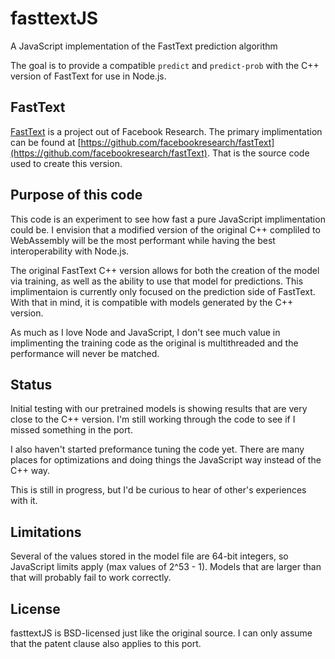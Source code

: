 # fasttextJS

A JavaScript implementation of the FastText prediction algorithm

The goal is to provide a compatible `predict` and `predict-prob` with the C++
version of FastText for use in Node.js.

## FastText

[FastText](https://fasttext.cc/) is a project out of Facebook Research. The primary
implimentation can be found at [https://github.com/facebookresearch/fastText](https://github.com/facebookresearch/fastText). That is the source code used to create
this version.

## Purpose of this code

This code is an experiment to see how fast a pure JavaScript implimentation could be.
I envision that a modified version of the original C++ compliled to WebAssembly will
be the most performant while having the best interoperability with Node.js.

The original FastText C++ version allows for both the creation of the model via training,
as well as the ability to use that model for predictions. This implimentaion is currently
only focused on the prediction side of FastText. With that in mind, it is compatible with
models generated by the C++ version. 

As much as I love Node and JavaScript, I don't see much value in implimenting the training
code as the original is multithreaded and the performance will never be matched.

## Status

Initial testing with our pretrained models is showing results that are very close to the
C++ version. I'm still working through the code to see if I missed something in the
port.

I also haven't started preformance tuning the code yet. There are many places for
optimizations and doing things the JavaScript way instead of the C++ way.

This is still in progress, but I'd be curious to hear of other's experiences with it.

## Limitations

Several of the values stored in the model file are 64-bit integers, so JavaScript limits
apply (max values of 2^53 - 1). Models that are larger than that will probably fail to
work correctly.

## License

fasttextJS is BSD-licensed just like the original source. I can only assume that the
patent clause also applies to this port.